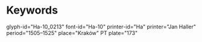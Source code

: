 # Keywords
glyph-id="Ha-10_0213"
font-id="Ha-10"
printer-id="Ha"
printer="Jan Haller"
period="1505–1525"
place="Kraków"
PT plate="173"

